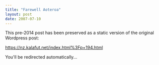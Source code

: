 ```yaml
---
title: "Farewell Aoteroa"
layout: post
date: 2007-07-10
---
```


This pre-2014 post has been preserved as a static version of the original Wordpress post:

https://nz.kalafut.net/index.html%3Fp=194.html

You'll be redirected automatically...

<head>
  <meta http-equiv="refresh" content="5;url=https://nz.kalafut.net/index.html%3Fp=194.html">
</head>

